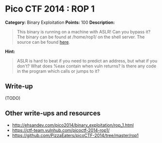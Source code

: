 # Pico CTF 2014 : ROP 1

**Category:** Binary Exploitation
**Points:** 100
**Description:**

>This binary is running on a machine with ASLR! Can you bypass it? The binary can be found at /home/rop1/ on the shell server. The source can be found [here](rop1.c).

**Hint:**
>ASLR is hard to beat if you need to predict an address, but what if you don't? What does %eax contain when vuln returns? Is there any code in the program which calls or jumps to it?

## Write-up

(TODO)

## Other write-ups and resources

* <http://ehsandev.com/pico2014/binary_exploitation/rop_1.html>
* <https://ctf-team.vulnhub.com/picoctf-2014-rop1/>
* <https://github.com/PizzaEaters/picoCTF-2014/tree/master/rop1>
